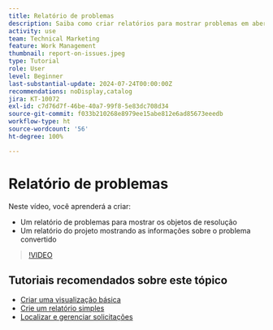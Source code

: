 ```yaml
---
title: Relatório de problemas
description: Saiba como criar relatórios para mostrar problemas em aberto e informações sobre a conversão.
activity: use
team: Technical Marketing
feature: Work Management
thumbnail: report-on-issues.jpeg
type: Tutorial
role: User
level: Beginner
last-substantial-update: 2024-07-24T00:00:00Z
recommendations: noDisplay,catalog
jira: KT-10072
exl-id: c7d76d7f-46be-40a7-99f8-5e83dc708d34
source-git-commit: f033b210268e8979ee15abe812e6ad85673eeedb
workflow-type: ht
source-wordcount: '56'
ht-degree: 100%

---
```


# Relatório de problemas

Neste vídeo, você aprenderá a criar:

* Um relatório de problemas para mostrar os objetos de resolução
* Um relatório do projeto mostrando as informações sobre o problema convertido


>[!VIDEO](https://video.tv.adobe.com/v/3432002/?quality=12&learn=on)


## Tutoriais recomendados sobre este tópico

* [Criar uma visualização básica](/help/reporting/basic-reporting/create-a-basic-view.md)
* [Crie um relatório simples](/help/reporting/basic-reporting/create-a-simple-report.md)
* [Localizar e gerenciar solicitações](/help/manage-work/issues-requests/find-requests.md)


